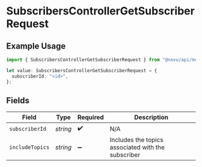 # SubscribersControllerGetSubscriberRequest

## Example Usage

```typescript
import { SubscribersControllerGetSubscriberRequest } from "@novu/api/models/operations";

let value: SubscribersControllerGetSubscriberRequest = {
  subscriberId: "<id>",
};
```

## Fields

| Field                                              | Type                                               | Required                                           | Description                                        |
| -------------------------------------------------- | -------------------------------------------------- | -------------------------------------------------- | -------------------------------------------------- |
| `subscriberId`                                     | *string*                                           | :heavy_check_mark:                                 | N/A                                                |
| `includeTopics`                                    | *string*                                           | :heavy_minus_sign:                                 | Includes the topics associated with the subscriber |